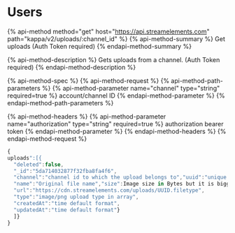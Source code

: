 # Users

{% api-method method="get" host="https://api.streamelements.com" path="kappa/v2/uploads/:channel_id" %}
{% api-method-summary %}
Get uploads (Auth Token required)
{% endapi-method-summary %}

{% api-method-description %} Gets uploads from a channel. (Auth Token required) {% endapi-method-description %}

{% api-method-spec %}
{% api-method-request %}
{% api-method-path-parameters %}
{% api-method-parameter name="channel" type="string" required=true %}
account/channel ID
{% endapi-method-parameter %}
{% endapi-method-path-parameters %}

{% api-method-headers %}
{% api-method-parameter name="authorization" type="string" required=true %}
authorization bearer token
{% endapi-method-parameter %}
{% endapi-method-headers %}
{% endapi-method-request %}

```javascript
{
uploads":[{
  "deleted":false,
  "_id":"5da714032877f32fba8fa4f6",
  "channel":"channel id to which the upload belongs to","uuid":"unique id for the image",
  "name":"Original file name","size":Image size in Bytes but it is bigger for some reason,
  "url":"https://cdn.streamelements.com/uploads/UUID.filetype",
  "type":"image/png upload type in array",
  "createdAt":"time default format",
  "updatedAt":"time default format"}
  ]}
}
```
